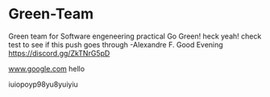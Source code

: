 # Green-Team
Green team for Software engeneering practical
Go Green!
heck yeah!
check
test to see if this push goes through -Alexandre F.
Good Evening 
https://discord.gg/ZkTNrG5pD

www.google.com
hello

iuiopoyp98yu8yuiyiu
